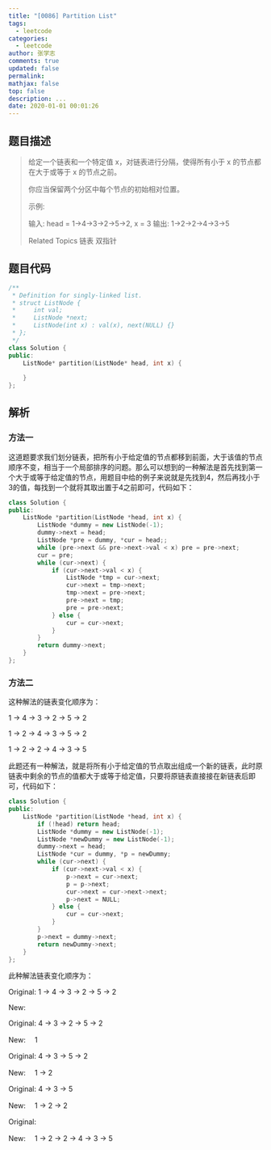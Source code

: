 ```yaml
---
title: "[0086] Partition List"
tags:
  - leetcode
categories:
  - leetcode
author: 张学志
comments: true
updated: false
permalink:
mathjax: false
top: false
description: ...
date: 2020-01-01 00:01:26
---
```


## 题目描述

> 给定一个链表和一个特定值 x，对链表进行分隔，使得所有小于 x 的节点都在大于或等于 x 的节点之前。 
> 
> 你应当保留两个分区中每个节点的初始相对位置。 
> 
> 示例: 
> 
> 输入: head = 1->4->3->2->5->2, x = 3
> 输出: 1->2->2->4->3->5
> 
> Related Topics 链表 双指针

## 题目代码

```cpp
/**
 * Definition for singly-linked list.
 * struct ListNode {
 *     int val;
 *     ListNode *next;
 *     ListNode(int x) : val(x), next(NULL) {}
 * };
 */
class Solution {
public:
    ListNode* partition(ListNode* head, int x) {
        
    }
};
```

## 解析

### 方法一

这道题要求我们划分链表，把所有小于给定值的节点都移到前面，大于该值的节点顺序不变，相当于一个局部排序的问题。那么可以想到的一种解法是首先找到第一个大于或等于给定值的节点，用题目中给的例子来说就是先找到4，然后再找小于3的值，每找到一个就将其取出置于4之前即可，代码如下：

 	

```cpp
class Solution {
public:
    ListNode *partition(ListNode *head, int x) {
        ListNode *dummy = new ListNode(-1);
        dummy->next = head;
        ListNode *pre = dummy, *cur = head;;
        while (pre->next && pre->next->val < x) pre = pre->next;
        cur = pre;
        while (cur->next) {
            if (cur->next->val < x) {
                ListNode *tmp = cur->next;
                cur->next = tmp->next;
                tmp->next = pre->next;
                pre->next = tmp;
                pre = pre->next;
            } else {
                cur = cur->next;
            }
        }
        return dummy->next;
    }
};
```

### 方法二

这种解法的链表变化顺序为：

1 -> 4 -> 3 -> 2 -> 5 -> 2 

1 -> 2 -> 4 -> 3 -> 5 -> 2 

1 -> 2 -> 2 -> 4 -> 3 -> 5

 

此题还有一种解法，就是将所有小于给定值的节点取出组成一个新的链表，此时原链表中剩余的节点的值都大于或等于给定值，只要将原链表直接接在新链表后即可，代码如下：	

```cpp
class Solution {
public:
    ListNode *partition(ListNode *head, int x) {
        if (!head) return head;
        ListNode *dummy = new ListNode(-1);
        ListNode *newDummy = new ListNode(-1);
        dummy->next = head;
        ListNode *cur = dummy, *p = newDummy;
        while (cur->next) {
            if (cur->next->val < x) {
                p->next = cur->next;
                p = p->next;
                cur->next = cur->next->next;
                p->next = NULL;
            } else {
                cur = cur->next;
            }
        }
        p->next = dummy->next;
        return newDummy->next;
    }
}; 	
```

此种解法链表变化顺序为：

Original: 1 -> 4 -> 3 -> 2 -> 5 -> 2 

New:

 

Original: 4 -> 3 -> 2 -> 5 -> 2 

New:　  1

 

Original: 4 -> 3 -> 5 -> 2 

New:　  1 -> 2

 

Original: 4 -> 3 -> 5 

New:　  1 -> 2 -> 2

 

Original: 

New:　  1 -> 2 -> 2 -> 4 -> 3 -> 5 

